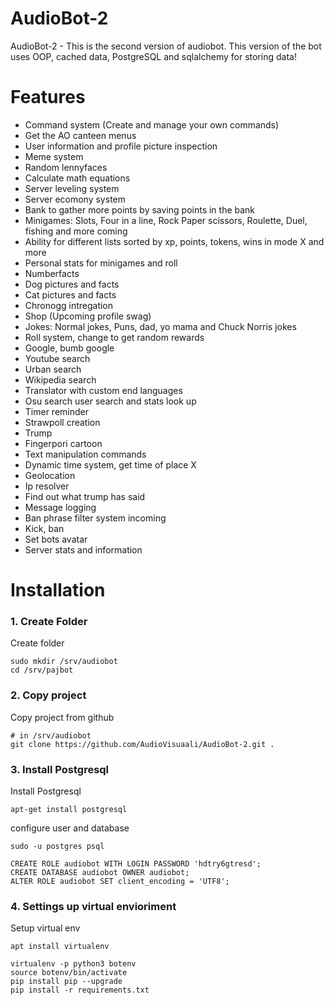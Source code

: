 # AudioBot-2
AudioBot-2 - This is the second version of audiobot. This version of the bot uses OOP, cached data, PostgreSQL and sqlalchemy for storing data!

# Features

* Command system (Create and manage your own commands)
* Get the AO canteen menus
* User information and profile picture inspection
* Meme system
* Random lennyfaces
* Calculate math equations
* Server leveling system
* Server ecomony system
* Bank to gather more points by saving points in the bank
* Minigames: Slots, Four in a line, Rock Paper scissors, Roulette, Duel, fishing and more coming
* Ability for different lists sorted by xp, points, tokens, wins in mode X and more
* Personal stats for minigames and roll
* Numberfacts
* Dog pictures and facts
* Cat pictures and facts
* Chronogg intregation
* Shop (Upcoming profile swag)
* Jokes: Normal jokes, Puns, dad, yo mama and Chuck Norris jokes
* Roll system, change to get random rewards
* Google, bumb google
* Youtube search
* Urban search
* Wikipedia search
* Translator with custom end languages
* Osu search user search and stats look up
* Timer reminder
* Strawpoll creation
* Trump 
* Fingerpori cartoon
* Text manipulation commands
* Dynamic time system, get time of place X
* Geolocation
* Ip resolver
* Find out what trump has said
* Message logging
* Ban phrase filter system incoming
* Kick, ban
* Set bots avatar
* Server stats and information

# Installation

### 1. Create Folder

Create folder

```
sudo mkdir /srv/audiobot
cd /srv/pajbot
```

### 2. Copy project

Copy project from github
```
# in /srv/audiobot
git clone https://github.com/AudioVisuaali/AudioBot-2.git .
```

### 3. Install Postgresql

Install Postgresql

```
apt-get install postgresql
```

configure user and database

```
sudo -u postgres psql

CREATE ROLE audiobot WITH LOGIN PASSWORD 'hdtry6gtresd';
CREATE DATABASE audiobot OWNER audiobot;
ALTER ROLE audiobot SET client_encoding = 'UTF8';
```
### 4. Settings up virtual envioriment

Setup virtual env

```
apt install virtualenv

virtualenv -p python3 botenv
source botenv/bin/activate
pip install pip --upgrade
pip install -r requirements.txt
```


